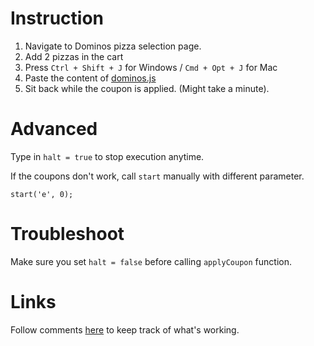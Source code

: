 Instruction
=============

1. Navigate to Dominos pizza selection page.
2. Add 2 pizzas in the cart
3. Press `Ctrl + Shift + J` for Windows / `Cmd + Opt + J` for Mac
4. Paste the content of [dominos.js](https://github.com/apoorvparijat/dominos.js/blob/master/dominos.js)
5. Sit back while the coupon is applied. (Might take a minute).


Advanced
=============

Type in `halt = true` to stop execution anytime.

If the coupons don't work, call `start` manually with different parameter.


```
start('e', 0);
```

Troubleshoot
=============

Make sure you set `halt = false` before calling `applyCoupon` function.


Links
=============
Follow comments [here](http://www.savemoneyindia.com/dominos-buy-one-pizza-get-one-pizza-free-coupons-2/) to keep track of
what's working.

